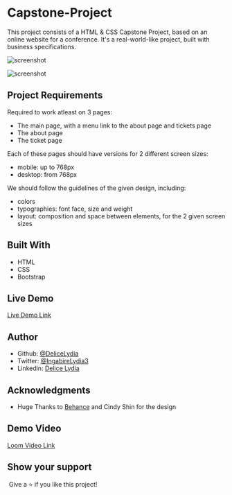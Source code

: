 # Capstone-Project

This project consists of a HTML & CSS Capstone Project, based on an online website for a conference. It's a real-world-like project, built with business specifications.

![screenshot](./images/shot.PNG)

![screenshot](./images/featured.PNG)
​
## Project Requirements
Required to work atleast on 3 pages:
- The main page, with a menu link to the about page and tickets page
- The about page
- The ticket page

Each of these pages should have versions for 2 different screen sizes: 

- mobile: up to 768px
- desktop: from 768px

We should follow the guidelines of the given design, including:

- colors
- typographies: font face, size and weight
- layout: composition and space between elements, for the 2 given screen sizes

## Built With

- HTML
- CSS
- Bootstrap
​
## Live Demo
[Live Demo Link](http://lydiaportfolio.me/Concert_Promotion_App/)
​
## Author
- Github: [@DeliceLydia](https://github.com/DeliceLydia)
- Twitter: [@IngabireLydia3](https://twitter.com/IngabireLydia)
- Linkedin: [Delice Lydia](https://www.linkedin.com/in/delice-lydia-91b55b167/)

## Acknowledgments
- Huge Thanks to 
[Behance](https://www.behance.net/gallery/29845175/CC-Global-Summit-2015) and Cindy Shin for the design

## Demo Video
[Loom Video Link](https://www.loom.com/share/5bc03955088042a7acc511a3e1256dab)

## Show your support
​
Give a ⭐️ if you like this project!

